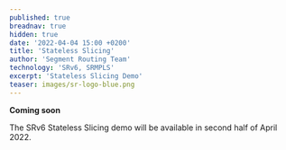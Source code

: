 ```yaml
---
published: true
breadnav: true
hidden: true
date: '2022-04-04 15:00 +0200'
title: 'Stateless Slicing'
author: 'Segment Routing Team'
technology: 'SRv6, SRMPLS'
excerpt: 'Stateless Slicing Demo'
teaser: images/sr-logo-blue.png
---    
```


**Coming soon**

The SRv6 Stateless Slicing demo will be available in second half of April 2022.


